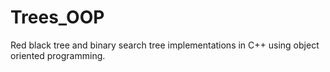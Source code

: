 # Trees_OOP
Red black tree and binary search tree implementations in C++ using object oriented programming.
